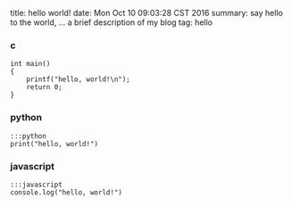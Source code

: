 title: hello world!
date: Mon Oct 10 09:03:28 CST 2016
summary: say hello to the world, ... a brief description of my blog
tag: hello

### c

    int main()
    {
        printf("hello, world!\n");
        return 0;
    }

### python

    :::python
    print("hello, world!")

### javascript

    :::javascript
    console.log("hello, world!")
